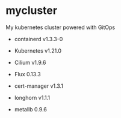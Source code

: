 # mycluster
My kubernetes cluster powered with GitOps

- containerd v1.3.3-0
- Kubernetes v1.21.0
- Cilium v1.9.6
- Flux 0.13.3

- cert-manager v1.3.1
- longhorn v1.1.1
- metallb  0.9.6
